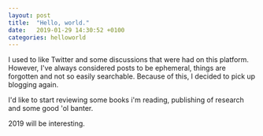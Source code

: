 ```yaml
---
layout: post
title:  "Hello, world."
date:   2019-01-29 14:30:52 +0100
categories: helloworld
---
```


I used to like Twitter and some discussions that were had on this platform. However, I've always considered posts to be ephemeral, things are forgotten and not so easily searchable. Because of this, I decided to pick up blogging again.

I'd like to start reviewing some books i'm reading, publishing of research and some good 'ol banter.

2019 will be interesting.

